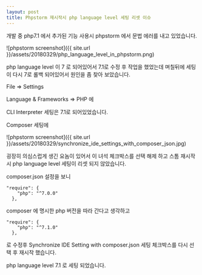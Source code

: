 ```yaml
---
layout: post
title: Phpstorm 재시작시 php language level 세팅 리셋 이슈
---
```


개발 중 php7.1 에서 추가된 기능 사용시 phpstorm 에서 문법 에러를 내고 있었습니다.

![phpstorm screenshot]({{ site.url }}/assets/20180329/php_language_level_in_phpstorm.png)

php language level 이 7 로 되어있어서 7.1로 수정 후 작업을 했었는데 며칠뒤에 세팅이 다시 7로 롤백 되어있어서 원인을 좀 찾아 보았습니다.

File => Settings

Language & Frameworks => PHP 에

CLI Interpreter 세팅은 7.1로 되어있었습니다.

Composer 세팅에

![phpstorm screenshot]({{ site.url }}/assets/20180329/synchronize_ide_settings_with_composer_json.jpg)

굉장히 의심스럽게 생긴 요놈이 있어서 이 녀석 체크박스를 선택 해제 하고 스톰 재시작시 php language level 세팅이 리셋 되지 않았습니다.

composer.json 설정을 보니

```
"require": {
    "php": "^7.0.0"
  },

```

composer 에 명시한 php 버전을 따라 간다고 생각하고

```
"require": {
    "php": "^7.1.0"
  },

```

로 수정후 Synchronize IDE Setting with composer.json 세팅 체크박스를 다시 선택 후 재시작 했습니다.

php language level 7.1 로 세팅 되었습니다.

